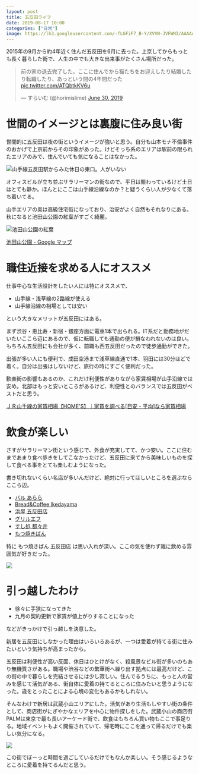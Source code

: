 ```yaml
---
layout: post
title: 五反田ライフ
date: 2019-08-17 10:00
categories: ["日常"]
image: https://lh3.googleusercontent.com/-fLGFiF7_B-Y/XVVW-JVFWNI/AAAAAAABW7w/xupvnwHR0TkAKuolx_cWmK1pfA-Ixx44QCE0YBhgL/s300/IMG_6133.JPG
---
```


2015年の9月から約4年近く住んだ五反田を6月に去った。上京してからもっとも長く暮らした街で、人生の中でも大きな出来事がたくさん場所だった。

<blockquote class="twitter-tweet"><p lang="ja" dir="ltr">前の家の退去完了した。ここに住んでから猫たちをお迎えしたり結婚したり転職したり、あっという間の4年間だった <a href="https://t.co/ATQbtkKV6u">pic.twitter.com/ATQbtkKV6u</a></p>&mdash; すらいむ (@horimislime) <a href="https://twitter.com/horimislime/status/1145272329192103936?ref_src=twsrc%5Etfw">June 30, 2019</a></blockquote> <script async src="https://platform.twitter.com/widgets.js" charset="utf-8"></script>

# 世間のイメージとは裏腹に住み良い街
世間的に五反田は夜の街というイメージが強いと思う。自分も山本モナ不倫事件のおかげで上京前からその印象があった。けどそっち系のエリアは駅前の限られたエリアのみで、住んでいても気になることはなかった。

![山手線五反田駅からみた休日の東口。人がいない](https://lh3.googleusercontent.com/-fLGFiF7_B-Y/XVVW-JVFWNI/AAAAAAABW7w/xupvnwHR0TkAKuolx_cWmK1pfA-Ixx44QCE0YBhgL/s1680/IMG_6133.JPG)

オフィスビルが立ち並ぶサラリーマンの街なので、平日は賑わっているけど土日はとても静か。ほんとにここは山手線沿線なのか？と疑うくらい人が少なくて落ち着いてる。

山手エリアの奥は高級住宅街になっており、治安がよく自然もそれなりにある。秋になると池田山公園の紅葉がすごく綺麗。

![池田山公園の紅葉](https://lh3.googleusercontent.com/-iAJXyrygo9A/XVVShSH4rnI/AAAAAAABW7Y/xaPTIl1KEMENyLqYRD8N6JrWeogsCpbTACE0YBhgL/s1680/DSCF8862.JPG)

[池田山公園 - Google マップ](https://www.google.co.jp/maps/place/%E6%B1%A0%E7%94%B0%E5%B1%B1%E5%85%AC%E5%9C%92/@35.6323056,139.724305,19z/data=!4m8!1m2!2m1!1z5rGg55Sw5bGx5YWs5ZyS!3m4!1s0x60188b029965f47d:0x4e61cff6f407bfd5!8m2!3d35.6323!4d139.7234822)

# 職住近接を求める人にオススメ
仕事中心な生活設計をしたい人には特にオススメで、

- 山手線・浅草線の2路線が使える
- 山手線沿線の相場としては安い

という大きなメリットが五反田にはある。

まず渋谷・恵比寿・新宿・銀座方面に電車1本で出られる。IT系だと勤務地がだいたいここら辺にあるので、仮に転職しても通勤の便が損なわれないのは良い。もちろん五反田にも会社が多く、前職も西五反田だったので徒歩通勤ができた。

出張が多い人にも便利で、成田空港まで浅草線直通で1本、羽田には30分ほどで着く。自分は出張はしないけど、旅行の時にすごく便利だった。

歓楽街の影響もあるのか、これだけ利便性がありながら家賃相場が山手沿線では安め。北部はもっと安いところがあるけど、利便性とのバランスでは五反田がベストだと思う。

[ＪＲ山手線の家賃相場【HOME'S】｜家賃を調べる[目安・平均]なら家賃相場](https://www.homes.co.jp/chintai/tokyo/yamanote-line/price/)

# 飲食が楽しい
さすがサラリーマン街という感じで、外食が充実してて、かつ安い。ここに住むまであまり食べ歩きをしてこなかったけど、五反田に来てから美味しいものを探して食べる事をとても楽しむようになった。

書き切れないくらい名店が多いんだけど、絶対に行ってほしいところを選ぶならここら辺。

- [バル あらら](https://goo.gl/maps/4oqrz1KWWJtGP34D7)
- [Bread&Coffee Ikedayama](https://goo.gl/maps/nHoRqz1Jv7dq63Pa8)
- [浜屋 五反田店](https://goo.gl/maps/MuJLK5Vnqm1XYRVm9)
- [グリルエフ](https://goo.gl/maps/i1R728DKovbV2QWA8)
- [すし処 都々井](https://goo.gl/maps/JsE8dZshQUDAWKEa6)
- [もつ焼きばん](https://goo.gl/maps/1G51mpEtibPWfN6LA)


特に もつ焼きばん 五反田店 は思い入れが深い。ここの気を使わず雑に飲める雰囲気が好きだった。

![](https://lh3.googleusercontent.com/-GWzRtrTyd88/XVVW-Hz-a9I/AAAAAAABW74/ewmXbivalLwepTyLZk6ely41Cw59p1JJACE0YBhgL/s1680/IMG_8596.JPG)

# 引っ越したわけ

- 徐々に手狭になってきた
- 九月の契約更新で家賃が値上がりすることになった

などがきっかけで引っ越しを決意した。

新居を五反田にしなかった理由はいろいろあるが、一つは愛着が持てる街に住みたいという気持ちが高まったから。

五反田は利便性が高い反面、休日はひとけがなく、殺風景なビル街が多いのもあり無機質さがある。職場や渋谷などの繁華街へ繰り出す拠点には最高だけど、この街の中で暮らしを完結させるには少し寂しい。住んでるうちに、もっと人の営みを感じて活気がある、街自体に愛着の持てるところに住みたいと思うようになった。歳をとったことによる心境の変化もあるかもしれない。

そんなわけで新居は武蔵小山エリアにした。活気があり生活もしやすい街の条件として、商店街がにぎやかなエリアを中心に物件探しをした。武蔵小山の商店街PALMは東京で最も長いアーケード街で、飲食はもちろん買い物もここで事足りる。地域イベントもよく開催されていて、帰宅時にここを通って帰るだけでも楽しい気分になる。

![](https://lh3.googleusercontent.com/-56ot3H9Wxu0/XVVfy1rhtwI/AAAAAAABW8M/NKSUQAID6-syRCFzFRA_9Z9R6J4IeSWYQCE0YBhgL/s1680/DSCF6389%2B2.jpg)

この街でぼーっと時間を過ごしているだけでもなんか楽しい。そう感じるようなところに愛着を持てるんだと思う。
